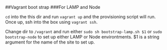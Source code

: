 ##Vagrant boot strap 
###For LAMP and Node

`cd` into the this dir and run `vagrant up` and the provisioning script will run. Once up, ssh into the box using `vagrant ssh`.

Change dir to `/vagrant` and run either `sudo sh bootstrap-lamp.sh $1` or `sudo bootstrap-node` to set up either LAMP or Node environtments. $1 is a string argument for the name of the site to set up.